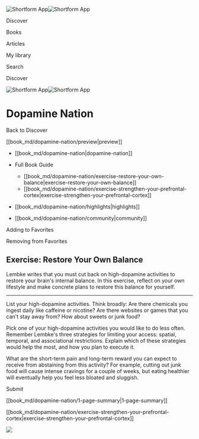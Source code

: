 ![Shortform App](/img/logo.36a2399e.svg)![Shortform App](/img/logo-dark.70c1b072.svg)

Discover

Books

Articles

My library

Search

Discover

![Shortform App](/img/logo.36a2399e.svg)![Shortform App](/img/logo-dark.70c1b072.svg)

# Dopamine Nation

Back to Discover

[[book_md/dopamine-nation/preview|preview]]

  * [[book_md/dopamine-nation|dopamine-nation]]
  * Full Book Guide

    * [[book_md/dopamine-nation/exercise-restore-your-own-balance|exercise-restore-your-own-balance]]
    * [[book_md/dopamine-nation/exercise-strengthen-your-prefrontal-cortex|exercise-strengthen-your-prefrontal-cortex]]
  * [[book_md/dopamine-nation/highlights|highlights]]
  * [[book_md/dopamine-nation/community|community]]



Adding to Favorites 

Removing from Favorites 

## Exercise: Restore Your Own Balance

Lembke writes that you must cut back on high-dopamine activities to restore your brain's internal balance. In this exercise, reflect on your own lifestyle and make concrete plans to restore this balance for yourself.

* * *

List your high-dopamine activities. Think broadly: Are there chemicals you ingest daily like caffeine or nicotine? Are there websites or games that you can't stay away from? How about sweets or junk food?

Pick one of your high-dopamine activities you would like to do less often. Remember Lembke's three strategies for limiting your access: spatial, temporal, and associational restrictions. Explain which of these strategies would help the most, and how you plan to execute it.

What are the short-term pain and long-term reward you can expect to receive from abstaining from this activity? For example, cutting out junk food will cause intense cravings for a couple of weeks, but eating healthier will eventually help you feel less bloated and sluggish.

Submit 

[[book_md/dopamine-nation/1-page-summary|1-page-summary]]

[[book_md/dopamine-nation/exercise-strengthen-your-prefrontal-cortex|exercise-strengthen-your-prefrontal-cortex]]

![](https://bat.bing.com/action/0?ti=56018282&Ver=2&mid=40c753a7-4498-4fb3-b805-33844033e07f&sid=49fff5b0636c11eeb9c611038afc8668&vid=4a005010636c11ee80c703d4c4a7acd5&vids=0&msclkid=N&pi=0&lg=en-US&sw=800&sh=600&sc=24&nwd=1&tl=Shortform%20%7C%20Dopamine%20Nation&p=https%3A%2F%2Fwww.shortform.com%2Fapp%2Fbook%2Fdopamine-nation%2Fexercise-restore-your-own-balance&r=&lt=411&evt=pageLoad&sv=1&rn=503738)
